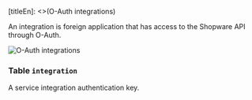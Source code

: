 [titleEn]: <>(O-Auth integrations)

An integration is foreign application that has access to the Shopware API through O-Auth.

![O-Auth integrations](./dist/erm-shopware-core-system-integration.svg)


### Table `integration`

A service integration authentication key.


